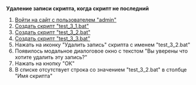 **Удаление записи скрипта, когда скрипт не последний**

1. [Войти на сайт с пользователем "admin"](https://github.com/Ceredira/CerediraTess_Test/blob/master/1.%20%D0%9A%D0%BE%D0%BC%D0%BF%D0%BE%D0%BD%D0%B5%D0%BD%D1%82%D1%8B/0.%20%D0%A8%D0%B0%D0%B3%D0%B8/1.%20%D0%92%D0%BE%D0%B9%D1%82%D0%B8%20%D0%BD%D0%B0%20%D1%81%D0%B0%D0%B9%D1%82%20%D1%81%20%D0%BF%D0%BE%D0%BB%D1%8C%D0%B7%D0%BE%D0%B2%D0%B0%D1%82%D0%B5%D0%BB%D0%B5%D0%BC%20username.md)
1. [Создать скрипт "test_3_1.bat"](https://github.com/Ceredira/CerediraTess_Test/blob/master/1.%20%D0%9A%D0%BE%D0%BC%D0%BF%D0%BE%D0%BD%D0%B5%D0%BD%D1%82%D1%8B/0.%20%D0%A8%D0%B0%D0%B3%D0%B8/2.%20%D0%A1%D0%BE%D0%B7%D0%B4%D0%B0%D1%82%D1%8C%20%D1%81%D0%BA%D1%80%D0%B8%D0%BF%D1%82%20%D1%81%20%D0%B8%D0%BC%D0%B5%D0%BD%D0%B5%D0%BC%20test_name.md)
1. [Создать скрипт "test_3_2.bat"](https://github.com/Ceredira/CerediraTess_Test/blob/master/1.%20%D0%9A%D0%BE%D0%BC%D0%BF%D0%BE%D0%BD%D0%B5%D0%BD%D1%82%D1%8B/0.%20%D0%A8%D0%B0%D0%B3%D0%B8/2.%20%D0%A1%D0%BE%D0%B7%D0%B4%D0%B0%D1%82%D1%8C%20%D1%81%D0%BA%D1%80%D0%B8%D0%BF%D1%82%20%D1%81%20%D0%B8%D0%BC%D0%B5%D0%BD%D0%B5%D0%BC%20test_name.md)
1. [Создать скрипт "test_3_3.bat"](https://github.com/Ceredira/CerediraTess_Test/blob/master/1.%20%D0%9A%D0%BE%D0%BC%D0%BF%D0%BE%D0%BD%D0%B5%D0%BD%D1%82%D1%8B/0.%20%D0%A8%D0%B0%D0%B3%D0%B8/2.%20%D0%A1%D0%BE%D0%B7%D0%B4%D0%B0%D1%82%D1%8C%20%D1%81%D0%BA%D1%80%D0%B8%D0%BF%D1%82%20%D1%81%20%D0%B8%D0%BC%D0%B5%D0%BD%D0%B5%D0%BC%20test_name.md)
1. Нажать на иконку "Удалить запись" скрипта с именем "test_3_2.bat"
1. Появилось модальное диалоговое окно с текстом "Вы уверены что хотите удалить эту запись?"
1. Нажать на кнопку "ОК"
1. В списке отсутствует строка со значением "test_3_2.bat" в столбце "Имя скрипта"